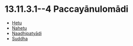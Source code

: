

# 13.11.3.1--4 Paccayānulomādi

* [Hetu](13.11.3.1--4/Hetu.md)
* [Nahetu](13.11.3.1--4/Nahetu.md)
* [Naadhipatyādi](13.11.3.1--4/Naadhipatyadi.md)
* [Suddha](13.11.3.1--4/Suddha.md)



